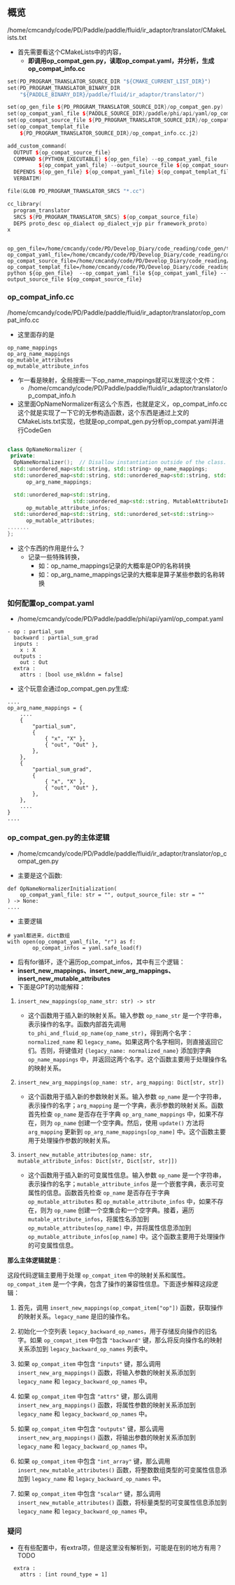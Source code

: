 






## 概览
/home/cmcandy/code/PD/Paddle/paddle/fluid/ir_adaptor/translator/CMakeLists.txt
- 首先需要看这个CMakeLists中的内容，
    - **即调用op_compat_gen.py，读取op_compat.yaml，并分析，生成op_compat_info.cc**
```cpp
set(PD_PROGRAM_TRANSLATOR_SOURCE_DIR "${CMAKE_CURRENT_LIST_DIR}")
set(PD_PROGRAM_TRANSLATOR_BINARY_DIR
    "${PADDLE_BINARY_DIR}/paddle/fluid/ir_adaptor/translator/")

set(op_gen_file ${PD_PROGRAM_TRANSLATOR_SOURCE_DIR}/op_compat_gen.py)
set(op_compat_yaml_file ${PADDLE_SOURCE_DIR}/paddle/phi/api/yaml/op_compat.yaml)
set(op_compat_source_file ${PD_PROGRAM_TRANSLATOR_SOURCE_DIR}/op_compat_info.cc)
set(op_compat_templat_file
    ${PD_PROGRAM_TRANSLATOR_SOURCE_DIR}/op_compat_info.cc.j2)

add_custom_command(
  OUTPUT ${op_compat_source_file}
  COMMAND ${PYTHON_EXECUTABLE} ${op_gen_file} --op_compat_yaml_file
          ${op_compat_yaml_file} --output_source_file ${op_compat_source_file}
  DEPENDS ${op_gen_file} ${op_compat_yaml_file} ${op_compat_templat_file}
  VERBATIM)

file(GLOB PD_PROGRAM_TRANSLATOR_SRCS "*.cc")

cc_library(
  program_translator
  SRCS ${PD_PROGRAM_TRANSLATOR_SRCS} ${op_compat_source_file}
  DEPS proto_desc op_dialect op_dialect_vjp pir framework_proto)
x
```

```

op_gen_file=/home/cmcandy/code/PD/Develop_Diary/code_reading/code_gen/test_op_compat/op_compat_gen.py
op_compat_yaml_file=/home/cmcandy/code/PD/Develop_Diary/code_reading/code_gen/test_op_compat/op_compat.yaml
op_compat_source_file=/home/cmcandy/code/PD/Develop_Diary/code_reading/code_gen/test_op_compat/op_compat_info.cc
op_compat_templat_file=/home/cmcandy/code/PD/Develop_Diary/code_reading/code_gen/test_op_compat/op_compat_info.cc.j2
python ${op_gen_file}  --op_compat_yaml_file ${op_compat_yaml_file} --output_source_file ${op_compat_source_file}
```


### op_compat_info.cc
/home/cmcandy/code/PD/Paddle/paddle/fluid/ir_adaptor/translator/op_compat_info.cc
- 这里面存的是
```
op_name_mappings
op_arg_name_mappings
op_mutable_attributes
op_mutable_attribute_infos
```
- 乍一看是映射，全局搜索一下op_name_mappings就可以发现这个文件：
    - /home/cmcandy/code/PD/Paddle/paddle/fluid/ir_adaptor/translator/op_compat_info.h
- 这里面OpNameNormalizer有这么个东西，也就是定义，op_compat_info.cc这个就是实现了一下它的无参构造函数，这个东西是通过上文的CMakeLists.txt实现，也就是op_compat_gen.py分析op_compat.yaml并进行CodeGen
```cpp

class OpNameNormalizer {
 private:
  OpNameNormalizer();  // Disallow instantiation outside of the class.
  std::unordered_map<std::string, std::string> op_name_mappings;
  std::unordered_map<std::string, std::unordered_map<std::string, std::string>>
      op_arg_name_mappings;

  std::unordered_map<std::string,
                     std::unordered_map<std::string, MutableAttributeInfo>>
      op_mutable_attribute_infos;
  std::unordered_map<std::string, std::unordered_set<std::string>>
      op_mutable_attributes;
.......
};

```

- 这个东西的作用是什么？
    - 记录一些特殊转换，
        - 如：op_name_mappings记录的大概率是OP的名称转换
        - 如：op_arg_name_mappings记录的大概率是算子某些参数的名称转换


### 如何配置op_compat.yaml
- /home/cmcandy/code/PD/Paddle/paddle/phi/api/yaml/op_compat.yaml

```
- op : partial_sum
  backward : partial_sum_grad
  inputs :
    x : X
  outputs :
    out : Out
  extra :
    attrs : [bool use_mkldnn = false]
```

- 这个玩意会通过op_compat_gen.py生成:
```
....
op_arg_name_mappings = {
    ....
    { 
        "partial_sum", 
        {
            { "x", "X" },
            { "out", "Out" },
        }, 
    },
    { 
        "partial_sum_grad", 
        {
            { "x", "X" },
            { "out", "Out" },
        }, 
    },
    ....
}
....
```


### op_compat_gen.py的主体逻辑
- /home/cmcandy/code/PD/Paddle/paddle/fluid/ir_adaptor/translator/op_compat_gen.py

- 主要是这个函数:
```
def OpNameNormalizerInitialization(
    op_compat_yaml_file: str = "", output_source_file: str = ""
) -> None:
....

```

- 主要逻辑
```
# yaml都进来，dict数组
with open(op_compat_yaml_file, "r") as f:
        op_compat_infos = yaml.safe_load(f)
```
- 后有for循环，逐个遍历op_compat_infos，其中有三个逻辑：
- **insert_new_mappings、insert_new_arg_mappings、insert_new_mutable_attributes**
- 下面是GPT的功能解释：

1. `insert_new_mappings(op_name_str: str) -> str`

    - 这个函数用于插入新的映射关系。输入参数 `op_name_str` 是一个字符串，表示操作的名字。函数内部首先调用 `to_phi_and_fluid_op_name(op_name_str)`，得到两个名字：`normalized_name` 和 `legacy_name`。如果这两个名字相同，则直接返回它们。否则，将键值对 `{legacy_name: normalized_name}` 添加到字典 `op_name_mappings` 中，并返回这两个名字。这个函数主要用于处理操作名的映射关系。

2. `insert_new_arg_mappings(op_name: str, arg_mapping: Dict[str, str])`

    - 这个函数用于插入新的参数映射关系。输入参数 `op_name` 是一个字符串，表示操作的名字；`arg_mapping` 是一个字典，表示参数的映射关系。函数首先检查 `op_name` 是否存在于字典 `op_arg_name_mappings` 中，如果不存在，则为 `op_name` 创建一个空字典。然后，使用 `update()` 方法将 `arg_mapping` 更新到 `op_arg_name_mappings[op_name]` 中。这个函数主要用于处理操作参数的映射关系。

3. `insert_new_mutable_attributes(op_name: str, mutable_attribute_infos: Dict[str, Dict[str, str]])`

    - 这个函数用于插入新的可变属性信息。输入参数 `op_name` 是一个字符串，表示操作的名字；`mutable_attribute_infos` 是一个嵌套字典，表示可变属性的信息。函数首先检查 `op_name` 是否存在于字典 `op_mutable_attributes` 和 `op_mutable_attribute_infos` 中，如果不存在，则为 `op_name` 创建一个空集合和一个空字典。接着，遍历 `mutable_attribute_infos`，将属性名添加到 `op_mutable_attributes[op_name]` 中，并将属性信息添加到 `op_mutable_attribute_infos[op_name]` 中。这个函数主要用于处理操作的可变属性信息。

**那么主体逻辑就是**：

这段代码逻辑主要用于处理 `op_compat_item` 中的映射关系和属性。`op_compat_item` 是一个字典，包含了操作的兼容性信息。下面逐步解释这段逻辑：
1. 首先，调用 `insert_new_mappings(op_compat_item["op"])` 函数，获取操作的映射关系。`legacy_name` 是旧的操作名。

2. 初始化一个空列表 `legacy_backward_op_names`，用于存储反向操作的旧名字。如果 `op_compat_item` 中包含 `"backward"` 键，那么将反向操作名的映射关系添加到 `legacy_backward_op_names` 列表中。

3. 如果 `op_compat_item` 中包含 `"inputs"` 键，那么调用 `insert_new_arg_mappings()` 函数，将输入参数的映射关系添加到 `legacy_name` 和 `legacy_backward_op_names` 中。

4. 如果 `op_compat_item` 中包含 `"attrs"` 键，那么调用 `insert_new_arg_mappings()` 函数，将属性参数的映射关系添加到 `legacy_name` 和 `legacy_backward_op_names` 中。

5. 如果 `op_compat_item` 中包含 `"outputs"` 键，那么调用 `insert_new_arg_mappings()` 函数，将输出参数的映射关系添加到 `legacy_name` 和 `legacy_backward_op_names` 中。

6. 如果 `op_compat_item` 中包含 `"int_array"` 键，那么调用 `insert_new_mutable_attributes()` 函数，将整数数组类型的可变属性信息添加到 `legacy_name` 和 `legacy_backward_op_names` 中。

7. 如果 `op_compat_item` 中包含 `"scalar"` 键，那么调用 `insert_new_mutable_attributes()` 函数，将标量类型的可变属性信息添加到 `legacy_name` 和 `legacy_backward_op_names` 中。


### 疑问
- 在有些配置中，有extra项，但是这里没有解析到，可能是在别的地方有用？TODO
```
  extra :
    attrs : [int round_type = 1]
```